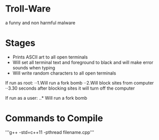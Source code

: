 # Troll-Ware
a funny and non harmful malware
# Stages
* Prints ASCII art to all open terminals
* Will set all terminal text and foreground to black and will make error sounds when typing
* Will write random characters to all open terminals

If run as root:
⋅⋅1.Will run a fork bomb
⋅⋅2.Will block sites from computer 
⋅⋅3.30 seconds after blocking sites it will turn off the computer

If run as a user:
..* Will run a fork bomb

# Commands to Compile
'''g++ -std=c++11 -pthread filename.cpp'''
